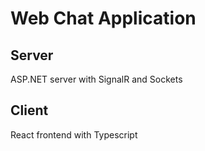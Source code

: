 # Web Chat Application

## Server
ASP.NET server with SignalR and Sockets

## Client
React frontend with Typescript